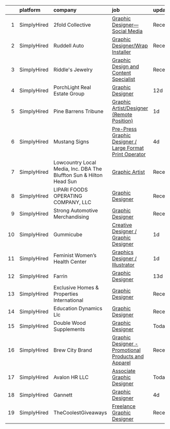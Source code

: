 

|    | platform    | company                                                             | job                                                                                                                                                                   | update_time   | location           |
|---:|:------------|:--------------------------------------------------------------------|:----------------------------------------------------------------------------------------------------------------------------------------------------------------------|:--------------|:-------------------|
|  1 | SimplyHired | 2fold Collective                                                    | [Graphic Designer—Social Media](https://www.simplyhired.com/job/1kw_rmLToFSO1oBKwP3KfGp9NRz6aZeQkozl81mx9xF3BGsOMS6msA?q=graphic+designer)                            | Recently      | Owings Mills, MD   |
|  2 | SimplyHired | Ruddell Auto                                                        | [Graphic Designer/Wrap Installer](https://www.simplyhired.com/job/ajBuBy_i5ox-3IxXVO1Z0h4bkN1J6RZN4kDRj4Q2JSc_MWJ3RHVkbQ?q=graphic+designer)                          | Recently      | Port Angeles, WA   |
|  3 | SimplyHired | Riddle's Jewelry                                                    | [Graphic Design and Content Specialist](https://www.simplyhired.com/job/EMGrwqSVcqAzVWpx-uxYYKuZlkiu_Zhiz-MgHfmbgT8eAc1XfF2Iyw?q=graphic+designer)                    | Recently      | Rapid City, SD     |
|  4 | SimplyHired | PorchLight Real Estate Group                                        | [Graphic Designer](https://www.simplyhired.com/job/K5wd1vvJKNPfP-DLYKnLYldV3TKWLhWkHAbF3v_GKENUeBBzP9_GWA?q=graphic+designer)                                         | 12d           | Denver, CO         |
|  5 | SimplyHired | Pine Barrens Tribune                                                | [Graphic Artist/Designer (Remote Position)](https://www.simplyhired.com/job/6Vx7gUOESokDgDPexy3290-P-lABiKHmHJD92VYocRpkNeqwX7Eehw?q=graphic+designer)                | 1d            | Remote             |
|  6 | SimplyHired | Mustang Signs                                                       | [Pre-Press Graphic Designer / Large Format Print Operator](https://www.simplyhired.com/job/mno8aBaDzMgkNfoyf97gXb7VhfBBS8ksqU02rRJxpRbA5Vc_thrkJw?q=graphic+designer) | 4d            | Kennewick, WA      |
|  7 | SimplyHired | Lowcountry Local Media, Inc. DBA The Bluffton Sun & Hilton Head Sun | [Graphic Artist](https://www.simplyhired.com/job/3DpQqgTUJE5s6rm2_ZgnEPpQEJ9oOzUgslfAriS-HZCxnMzK3KsFaQ?q=graphic+designer)                                           | Recently      | Remote             |
|  8 | SimplyHired | LIPARI FOODS OPERATING COMPANY, LLC                                 | [Graphic Designer](https://www.simplyhired.com/job/SKor7_r8nFWsE0tZLZgjlT2jUgKSa6LgL2ZTLRo4zelP98jgQ-VX1w?q=graphic+designer)                                         | Recently      | Millersburg, OH    |
|  9 | SimplyHired | Strong Automotive Merchandising                                     | [Graphic Designer](https://www.simplyhired.com/job/Uo5GFXrziTeHu2bYry1Mc0FL7zE983wSRoBQbeWGLHTjiTQaXcqBnw?q=graphic+designer)                                         | Recently      | Birmingham, AL     |
| 10 | SimplyHired | Gummicube                                                           | [Creative Designer / Graphic Designer](https://www.simplyhired.com/job/NcN8Z8-0ij3Ux8spX3NNEtNuRF_MEL7pT9v4Lil6o7HBh7iV8Dmg2g?q=graphic+designer)                     | 1d            | Remote             |
| 11 | SimplyHired | Feminist Women’s Health Center                                      | [Graphics Designer / Illustrator](https://www.simplyhired.com/job/NNDqHicpAicfvsGoplIx2Yn4JJol5FDKg7dy-EtZqbHPeL2pAak4Vg?q=graphic+designer)                          | 1d            | Remote             |
| 12 | SimplyHired | Farrin                                                              | [Graphic Designer](https://www.simplyhired.com/job/N9tcavkCVXTTqM69Euq6KPo9Cpexa94Et8H5UDkeYWgRWsZ6BNkRlQ?q=graphic+designer)                                         | 13d           | Durham, NC         |
| 13 | SimplyHired | Exclusive Homes & Properties International                          | [Graphic Designer](https://www.simplyhired.com/job/TDd1Z2TM8HYvZ3xIoDRSW-zquU0aN1LL-3UBH-kdHnkAk5034bWmqA?q=graphic+designer)                                         | Recently      | Remote +1 location |
| 14 | SimplyHired | Education Dynamics Llc                                              | [Graphic Designer](https://www.simplyhired.com/job/Om3yykMqQ-pcdD9F_x3sNum30ZQgsU3mff-N29Z0VOLfReEcI83EVQ?q=graphic+designer)                                         | Recently      | Remote             |
| 15 | SimplyHired | Double Wood Supplements                                             | [Graphic Designer](https://www.simplyhired.com/job/43yyIxpr0A5rjW4QCimRRbaiLMjq1POBcQEF6AZaoYsMbvPib90LFw?q=graphic+designer)                                         | Today         | Sharon Hill, PA    |
| 16 | SimplyHired | Brew City Brand                                                     | [Graphic Designer - Promotional Products and Apparel](https://www.simplyhired.com/job/u_QgHCeJGCUpFQEnAvRcgs0AkgwLbe6ELk4mlec__RwS9qVRLbdZug?q=graphic+designer)      | Recently      | Milwaukee, WI      |
| 17 | SimplyHired | Avalon HR LLC                                                       | [Associate Graphic Designer](https://www.simplyhired.com/job/PvrxxUmjoz3O28hwX6xekNjFCHlY8R69TGQLfZegG66KW6HLPNUqiQ?q=graphic+designer)                               | Today         | Philadelphia, PA   |
| 18 | SimplyHired | Gannett                                                             | [Graphic Designer](https://www.simplyhired.com/job/HN6yYuQRxE2UgUxJWQkmdHQ_Ee9LE1WTyTkBKsmwMRKRJxVWp391gw?q=graphic+designer)                                         | 4d            | Remote +1 location |
| 19 | SimplyHired | TheCoolestGiveaways                                                 | [Freelance Graphic Designer](https://www.simplyhired.com/job/RLeVriDFQ-0N3S_bXsJCIexmjRXoQ3XP0WH5-IiM4cMpTwLU6dm8JQ?q=graphic+designer)                               | Recently      | Remote             |